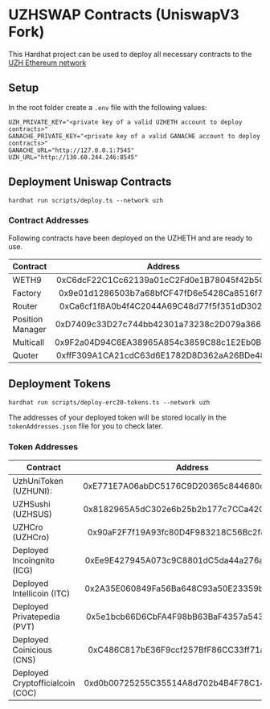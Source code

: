 # UZHSWAP Contracts (UniswapV3 Fork)

This Hardhat project can be used to deploy all necessary contracts to
the [UZH Ethereum network](http://uzheth.business.uzh.ch)

## Setup

In the root folder create a `.env` file with the following values:

    UZH_PRIVATE_KEY="<private key of a valid UZHETH account to deploy contracts>"  
    GANACHE_PRIVATE_KEY="<private key of a valid GANACHE account to deploy contracts>"  
    GANACHE_URL="http://127.0.0.1:7545"
    UZH_URL="http://130.60.244.246:8545"  

## Deployment  Uniswap Contracts

```  
hardhat run scripts/deploy.ts --network uzh  
```  

### Contract Addresses

Following contracts have been deployed on the UZHETH and are ready to use.

| Contract        | Address     |  
| ------------- |:-------------:|  
| WETH9         | 0xC6dcF22C1Cc62139a01cC2Fd0e1B78045f42b5C4    |  
| Factory       | 0x9e01d1286503b7a68bfCF47fD6e5428Ca8516f76    |   
| Router        | 0xCa6cf1f8A0b4f4C2044A69C48d77f5f351dD3029    |   
| Position Manager   | 0xD7409c33D27c744bb42301a73238c2D079a36649 |   
| Multicall   | 0x9F2a04D94C6EA38965A854c3859C88c1E2Eb0BA0 |   
| Quoter   | 0xffF309A1CA21cdC63d6E1782D8D362aA26BDe480 |

## Deployment Tokens

```  
hardhat run scripts/deploy-erc20-tokens.ts --network uzh  
```  

The addresses of your deployed token will be stored locally in the `tokenAddresses.json` file for you to check later.

### Token Addresses

| Contract        | Address     |  
| ------------- |:-------------:| 
| UzhUniToken (UZHUNI):  | 0xE771E7A06abDC5176C9D20365c844680dC75b173|
| UZHSushi (UZHSUS) | 0x8182965A5dC302e6b25b2b177c7CCa42C5099795 |
| UZHCro (UZHCro) | 0x90aF2F7f19A93fc80D4F983218C56Bc2f8544989 |
| Deployed Incoingnito (ICG)| 0xEe9E427945A073c9C8801dC5da44a276aF339333|
|Deployed Intellicoin (ITC)| 0x2A35E060849Fa56Ba648C93a50E23359b5d14515 |
| Deployed Privatepedia (PVT) | 0x5e1bcb66D6CbFA4F98bB63BaF4357a543232BFbc | 
| Deployed Coinicious (CNS) |  0xC486C817bE36F9ccf257BfF86CC33ff71a69D651 |
| Deployed Cryptofficialcoin (COC) | 0xd0b00725255C35514A8d702b4B4F78C141E8B5eF |
